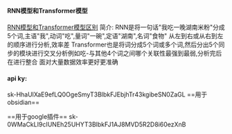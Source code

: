 #### RNN模型和Transformer模型
[RNN模型和Transformer模型区别](https://zhuanlan.zhihu.com/p/466816038)
简介:
RNN是将一句话"我吃一晚湖南米粉"分成5个词,主语"我",动词"吃",量词"一碗",定语"湖南",名词"食物"   从左到右或从右到左的顺序进行分析,效率差
Transformer也是将词分成5个词或多个词,然后分出5个同步的模块进行交叉分析例如吃-与其他4个词之间哪个关联性最强到最弱,分析完后在进行整合 面对大量数据效率更好更准确







#### api ky:
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
==用于obsidian==

==用于google插件==
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